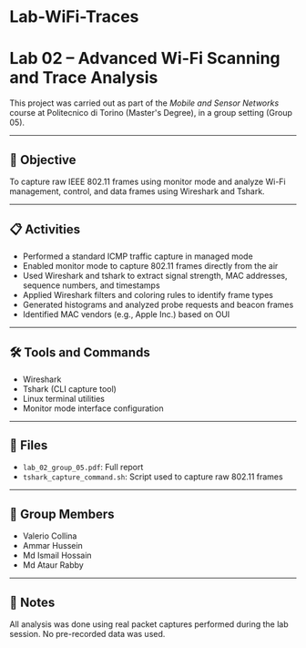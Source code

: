 # Lab-WiFi-Traces
# Lab 02 – Advanced Wi-Fi Scanning and Trace Analysis

This project was carried out as part of the *Mobile and Sensor Networks* course at Politecnico di Torino (Master's Degree), in a group setting (Group 05).

---

## 🎯 Objective

To capture raw IEEE 802.11 frames using monitor mode and analyze Wi-Fi management, control, and data frames using Wireshark and Tshark.

---

## 📋 Activities

- Performed a standard ICMP traffic capture in managed mode
- Enabled monitor mode to capture 802.11 frames directly from the air
- Used Wireshark and tshark to extract signal strength, MAC addresses, sequence numbers, and timestamps
- Applied Wireshark filters and coloring rules to identify frame types
- Generated histograms and analyzed probe requests and beacon frames
- Identified MAC vendors (e.g., Apple Inc.) based on OUI

---

## 🛠️ Tools and Commands

- Wireshark
- Tshark (CLI capture tool)
- Linux terminal utilities
- Monitor mode interface configuration

---

## 📁 Files

- `lab_02_group_05.pdf`: Full report
- `tshark_capture_command.sh`: Script used to capture raw 802.11 frames

---

## 👥 Group Members

- Valerio Collina  
- Ammar Hussein  
- Md Ismail Hossain  
- Md Ataur Rabby

---

## 📌 Notes

All analysis was done using real packet captures performed during the lab session. No pre-recorded data was used.
